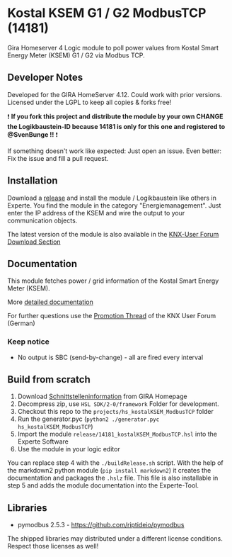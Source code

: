 # Kostal KSEM G1 / G2 ModbusTCP (14181)

Gira Homeserver 4 Logic module to poll power values from Kostal Smart Energy Meter (KSEM) G1 / G2 via Modbus TCP.

## Developer Notes

Developed for the GIRA HomeServer 4.12. Could work with prior versions.
Licensed under the LGPL to keep all copies & forks free!

:exclamation: **If you fork this project and distribute the module by your own CHANGE the Logikbaustein-ID because 14181 is only for this one and registered to @SvenBunge !!** :exclamation:

If something doesn't work like expected: Just open an issue. Even better: Fix the issue and fill a pull request.

## Installation

Download a [release](https://github.com/SvenBunge/hs_kostalKSEM_ModbusTCP/releases) and install the module / Logikbaustein like others in Experte.
You find the module in the category "Energiemanagement". Just enter the IP address of the KSEM and wire the output to your communication objects. 

The latest version of the module is also available in the [KNX-User Forum Download Section](https://service.knx-user-forum.de/?comm=download&id=14181)

## Documentation

This module fetches power / grid information of the Kostal Smart Energy Meter (KSEM).

More [detailed documentation](doc/log14181.md)

For further questions use the [Promotion Thread](https://knx-user-forum.de/forum/%C3%B6ffentlicher-bereich/knx-eib-forum/1630161-logikbaustein-kostal-ksem-via-modbus-tcp-abfragen) of the KNX User Forum (German)

### Keep notice

* No output is SBC (send-by-change) - all are fired every interval

## Build from scratch

1. Download [Schnittstelleninformation](http://www.hs-help.net/hshelp/gira/other_documentation/Schnittstelleninformationen.zip) from GIRA Homepage
2. Decompress zip, use `HSL SDK/2-0/framework` Folder for development.
3. Checkout this repo to the `projects/hs_kostalKSEM_ModbusTCP` folder
4. Run the generator.pyc (`python2 ./generator.pyc hs_kostalKSEM_ModbusTCP`)
5. Import the module `release/14181_kostalKSEM_ModbusTCP.hsl` into the Experte Software
6. Use the module in your logic editor

You can replace step 4 with the `./buildRelease.sh` script. With the help of the markdown2 python module (`pip install markdown2`) it creates the documentation and packages the `.hslz` file. This file is also installable in step 5 and adds the module documentation into the Experte-Tool.  
 
## Libraries

* pymodbus 2.5.3 - https://github.com/riptideio/pymodbus

The shipped libraries may distributed under a different license conditions. Respect those licenses as well!
